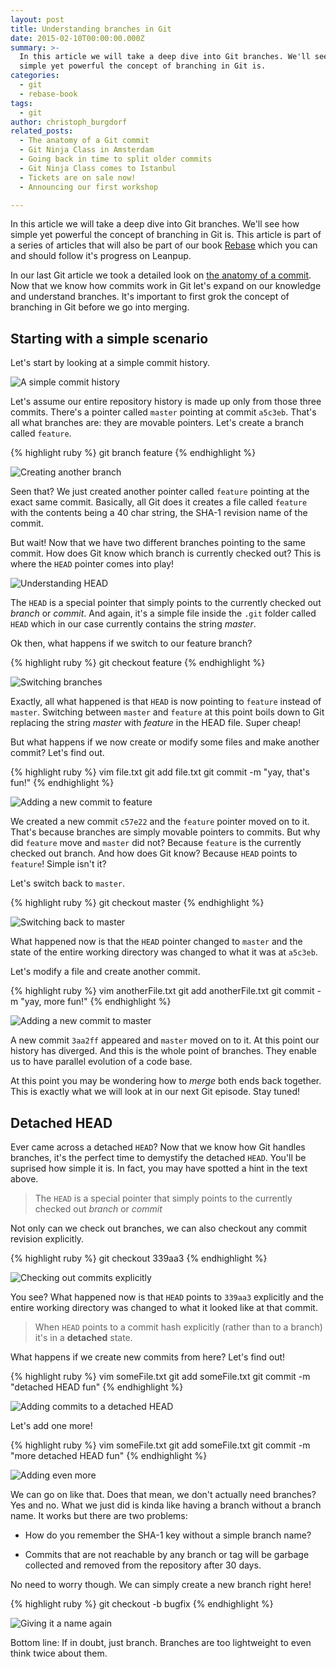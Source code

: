 ```yaml
---
layout: post
title: Understanding branches in Git
date: 2015-02-10T00:00:00.000Z
summary: >-
  In this article we will take a deep dive into Git branches. We'll see how
  simple yet powerful the concept of branching in Git is.
categories:
  - git
  - rebase-book
tags:
  - git
author: christoph_burgdorf
related_posts:
  - The anatomy of a Git commit
  - Git Ninja Class in Amsterdam
  - Going back in time to split older commits
  - Git Ninja Class comes to Istanbul
  - Tickets are on sale now!
  - Announcing our first workshop

---
```


In this article we will take a deep dive into Git branches. We'll see how simple yet powerful the concept of branching in Git is. This article is part of a series of articles that will also be part of our book [Rebase](https://leanpub.com/rebase-the-complete-guide-on-rebasing-in-git) which you can and should follow it's progress on Leanpup.

In our last Git article we took a detailed look on [the anatomy of a commit](http://blog.thoughtram.io/git/2014/11/18/the-anatomy-of-a-git-commit.html). Now that we know how commits work in Git let's expand on our knowledge and understand branches. It's important to first grok the concept of branching in Git before we go into merging.

## Starting with a simple scenario

Let's start by looking at a simple commit history.

![A simple commit history](/assets/git-branching-commits-abstract-2.svg)

Let's assume our entire repository history is made up only from those three commits. There's a pointer called `master` pointing at commit `a5c3eb`. That's all what branches are: they are movable pointers. Let's create a branch called `feature`.

{% highlight ruby %}
git branch feature
{% endhighlight %}

![Creating another branch](/assets/git-branching-new-branch.svg)

Seen that? We just created another pointer called `feature` pointing at the exact same commit. Basically, all Git does it creates a file called `feature` with the contents being a 40 char string, the SHA-1 revision name of the commit.

But wait! Now that we have two different branches pointing to the same commit. How does Git know which branch is currently checked out? This is where the `HEAD` pointer comes into play!

![Understanding HEAD](/assets/git-branching-head-pointer.svg)

The `HEAD` is a special pointer that simply points to the currently checked out *branch* or *commit*. And again, it's a simple file inside the `.git` folder called `HEAD` which in our case currently contains the string *master*.

Ok then, what happens if we switch to our feature branch?

{% highlight ruby %}
git checkout feature
{% endhighlight %}

![Switching branches](/assets/git-branching-head-pointer-2.svg)

Exactly, all what happened is that `HEAD` is now pointing to `feature` instead of `master`. Switching between `master` and `feature` at this point boils down to Git replacing the string *master* with *feature* in the HEAD file. Super cheap!

But what happens if we now create or modify some files and make another commit? Let's find out.

{% highlight ruby %}
vim file.txt
git add file.txt
git commit -m "yay, that's fun!"
{% endhighlight %}

![Adding a new commit to feature](/assets/git-branching-head-pointer-3.svg)

We created a new commit `c57e22` and the `feature` pointer moved on to it. That's because branches are simply movable pointers to commits. But why did `feature` move and `master` did not? Because `feature` is the currently checked out branch. And how does Git know? Because `HEAD` points to `feature`! Simple isn't it?

Let's switch back to `master`.

{% highlight ruby %}
git checkout master
{% endhighlight %}

![Switching back to master](/assets/git-branching-head-pointer-4.svg)

What happened now is that the `HEAD` pointer changed to `master` and the state of the entire working directory was changed to what it was at `a5c3eb`.

Let's modify a file and create another commit.

{% highlight ruby %}
vim anotherFile.txt
git add anotherFile.txt
git commit -m "yay, more fun!"
{% endhighlight %}

![Adding a new commit to master](/assets/git-branching-head-pointer-5.svg)

A new commit `3aa2ff` appeared and `master` moved on to it. At this point our history has diverged. And this is the whole point of branches. They enable us to have parallel evolution of a code base.

At this point you may be wondering how to *merge* both ends back together. This is exactly what we will look at in our next Git episode. Stay tuned!

## Detached HEAD

Ever came across a detached `HEAD`? Now that we know how Git handles branches, it's the perfect time to demystify the detached `HEAD`. You'll be suprised how simple it is. In fact, you may have spotted a hint in the text above.

>The `HEAD` is a special pointer that simply points to the currently checked out *branch* or *commit*

Not only can we check out branches, we can also checkout any commit revision explicitly. 

{% highlight ruby %}
git checkout 339aa3
{% endhighlight %}

![Checking out commits explicitly](/assets/git-detached-head-2.svg)

You see? What happened now is that `HEAD` points to `339aa3` explicitly and the entire working directory was changed to what it looked like at that commit.

>When `HEAD` points to a commit hash explicitly (rather than to a branch) it's in a **detached** state.

What happens if we create new commits from here? Let's find out!

{% highlight ruby %}
vim someFile.txt
git add someFile.txt
git commit -m "detached HEAD fun"
{% endhighlight %}

![Adding commits to a detached HEAD](/assets/git-detached-head-3.svg)

Let's add one more!

{% highlight ruby %}
vim someFile.txt
git add someFile.txt
git commit -m "more detached HEAD fun"
{% endhighlight %}

![Adding even more](/assets/git-detached-head-4.svg)

We can go on like that. Does that mean, we don't actually need branches? Yes and no. What we just did is kinda like having a branch without a branch name. It works but there are two problems:

- How do you remember the SHA-1 key without a simple branch name?

- Commits that are not reachable by any branch or tag will be garbage collected and removed from the repository after 30 days.

No need to worry though. We can simply create a new branch right here!

{% highlight ruby %}
git checkout -b bugfix
{% endhighlight %}

![Giving it a name again](/assets/git-detached-head-6.svg)

Bottom line: If in doubt, just branch. Branches are too lightweight to even think twice about them.
